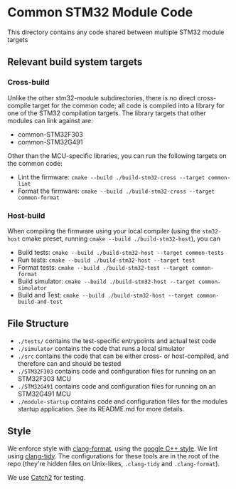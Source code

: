 # Common STM32 Module Code

This directory contains any code shared between multiple STM32 module targets

## Relevant build system targets

### Cross-build
Unlike the other stm32-module subdirectories, there is no direct cross-compile target for the common code; all code is compiled into a library for one of the STM32 compilation targets. The library targets that other modules can link against are:
- common-STM32F303
- common-STM32G491

Other than the MCU-specific libraries, you can run the following targets on the common code:
- Lint the firmware: `cmake --build ./build-stm32-cross --target common-lint`
- Format the firmware: `cmake --build ./build-stm32-cross --target common-format`

### Host-build
When compiling the firmware using your local compiler (using the `stm32-host` cmake preset, running `cmake --build ./build-stm32-host`), you can
- Build tests: `cmake --build ./build-stm32-host --target common-tests`
- Run tests: `cmake --build ./build-stm32-host --target test`
- Format tests: `cmake --build ./build-stm32-test --target common-format`
- Build simulator: `cmake --build ./build-stm32-host --target common-simulator` 
- Build and Test: `cmake --build ./build-stm32-host --target common-build-and-test` 

## File Structure
- `./tests/` contains the test-specific entrypoints and actual test code
- `./simulator` contains the code that runs a local simulator
- `./src` contains the code that can be either cross- or host-compiled, and therefore can and should be tested
- `./STM32F303` contains code and configuration files for running on an STM32F303 MCU
- `./STM32G491` contains code and configuration files for running on an STM32G491 MCU
- `./module-startup` contains code and configuration files for the modules startup application. See its README.md for more details.

## Style

We enforce style with [clang-format](https://clang.llvm.org/docs/ClangFormat.html), using the [google C++ style](https://google.github.io/styleguide/cppguide.html). We lint using [clang-tidy](https://clang.llvm.org/extra/clang-tidy/). The configurations for these tools are in the root of the repo (they're hidden files on Unix-likes, `.clang-tidy` and `.clang-format`). 

We use [Catch2](https://github.com/catchorg/Catch2) for testing.
